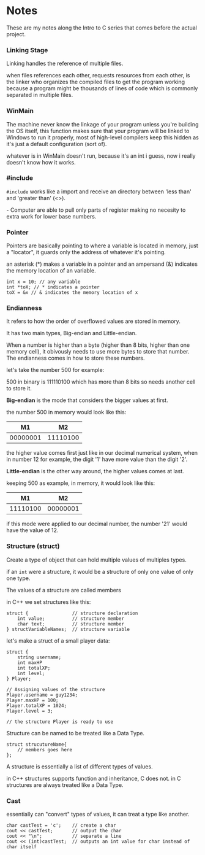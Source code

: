 # Notes

These are my notes along the Intro to C series that comes before the actual project.

### Linking Stage

Linking handles the reference of multiple files.

when files references each other, requests resources from each other, is the linker who organizes the compiled files to get the program working because a program might be thousands of lines of code which is commonly separated in multiple files.

### WinMain

The machine never know the linkage of your program unless you're building the OS itself, this function makes sure that your program will be linked to Windows to run it properly, most of high-level compilers keep this hidden as it's just a default configuration (sort of).

whatever is in WinMain doesn't run, because it's an int i guess, now i really doesn't know how it works.

### #include

```#include```
works like a import and receive an directory between 'less than' and 'greater than' (<>).


 \- Computer are able to pull only parts of register making no necesity to extra work for lower base numbers.

### Pointer

Pointers are basically pointing to where a variable is located in memory, just a "locator", it guards only the address of whatever it's pointing.

an asterisk (*) makes a variable in a pointer and an ampersand (&) indicates the memory location of an variable.

```
int x = 10; // any variable
int *toX; // * indicates a pointer
toX = &x // & indicates the memory location of x
```

### Endianness

It refers to how the order of overflowed values are stored in memory.

It has two main types, Big-endian and Little-endian.

When a number is higher than a byte (higher than 8 bits, higher than one memory cell), it obivously needs to use more bytes to store that number.
The endianness comes in how to store these numbers.

let's take the number 500 for example:

500 in binary is 111110100 which has more than 8 bits so needs another cell to store it.

**Big-endian** is the mode that considers the bigger values at first.

the number 500 in memory would look like this:

| M1 | M2 |
| :---: | :---: |
| 00000001 | 11110100 |

the higher value comes first just like in our decimal numerical system,
when in number 12 for example, the digit '1' have more value than the digit '2'.

**Little-endian** is the other way around, the higher values comes at last.

keeping 500 as example, in memory, it would look like this:

| M1 | M2 |
| :---: | :---: |
| 11110100 | 00000001 |

if this mode were applied to our decimal number, the number '21' would have the value of 12.

### Structure (struct)

Create a type of object that can hold multiple values of multiples types.

if an ```int``` were a structure, it would be a structure of only one value of only one type.

The values of a structure are called members

in C++ we set structures like this:
```
struct {                // structure declaration
    int value;          // structure member
    char text;          // structure member
} structVariableNames;  // structure variable
```

let's make a struct of a small player data:
```
struct {
    string username;
    int maxHP
    int totalXP;
    int level;
} Player;

// Assigning values of the structure
Player.username = guy1234;
Player.maxHP = 100;
Player.totalXP = 1024;
Player.level = 3;

// the structure Player is ready to use
```

Structure can be named to be treated like a Data Type.
```
struct strucutureName{
    // members goes here
};
```

A structure is essentially a list of different types of values.

in C++ structures supports function and inheritance, C does not.
in C structures are always treated like a Data Type.

### Cast

essentially can "convert" types of values, it can treat a type like another.

```
char castTest = 'c';    // create a char
cout << castTest;       // output the char
cout << "\n";           // separate a line
cout << (int)castTest;  // outputs an int value for char instead of char itself
```


